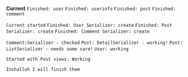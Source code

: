 **Current**
`Finished: user`
`Finished: userinfo`
`Finished: post`
`Finished: comment`

<!-- database kind of finished -->

`Current started`
`Finished: User Serializer: create`
`Finished: Post Serializer: create`
`Finished: Comment Serializer: create`

<!-- Checking -->

`Comment:Serializer - checked`
`Post: DetailSerializer - working!`
`Post: ListSerializer - needs some care!`
`User: working`

<!-- Views -->

`Started with Post views: Working`

<!-- end of views -->

`Inshalloh I will finish them`

